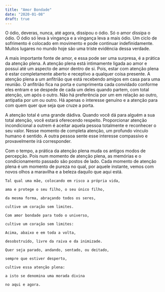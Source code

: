 ```yaml
---
title: "Amor Bondade"
date: "2020-01-08"
draft: true
---
```


O ódio, deveras, nunca, até agora, dissipou o ódio. Só o amor dissipa o ódio. O ódio só leva à vingança e a vingança leva a mais ódio. Um ciclo de sofrimento é colocado em movimento e pode continuar indefinidamente. Muitos lugares no mundo hoje são uma triste evidência dessa verdade.

A mais importante fonte de amor, e essa pode ser uma surpresa, é a prática da atenção plena. A atenção plena está intimamente ligada ao amor e possui até um aspecto de amor dentro de si. Pois, estar com atenção plena é estar completamente aberto e receptivo a qualquer coisa presente. A atenção plena a um anfitrião que está recebendo amigos em casa para uma reunião. O anfitrião fica na porta e cumprimenta cada convidado conforme eles entram e se despede de cada um deles quando partem, com total atenção, um após o outro. Não há preferência por um em relação ao outro, antipatia por um ou outro. Há apenas o interesse genuíno e a atenção para com quem quer que seja que cruze a porta.

A atenção total é uma grande dádiva. Quando você dá para alguém a sua total atenção, você estará oferecendo respeito. Proporcionar atenção incondicional a outrem é aceitar aquela pessoa totalmente e reconhecer o seu valor. Nesse momento de completa atenção, um profundo vínculo humano é sentido. A outra pessoa sente esse interesse compassivo e provavelmente irá corresponder.

Com o tempo, a prática da atenção plena muda os antigos modos de percepção. Pois num momento de atenção plena, as memórias e o condicionamento passado são postos de lado. Cada momento de atenção plena é um momento de pureza no qual, por aquele instante, vemos com novos olhos a maravilha e a beleza daquilo que aqui está.

`Tal qual uma mãe, colocando em risco a própria vida,`

`ama e protege o seu filho, o seu único filho,`

`da mesma forma, abraçando todos os seres,`

`cultive um coração sem limites.`

`Com amor bondade para todo o universo,`

`cultive um coração sem limites:`

`Acima, abaixo e em toda a volta,`

`desobstruído, livre da raiva e da inimizade.`

`Quer seja parado, andando, sentado, ou deitado,`

`sempre que estiver desperto,`

`cultive essa atenção plena:`

`a isto se denomina uma morada divina`

`no aqui e agora.`
